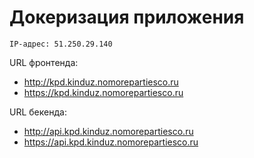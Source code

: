 # Докеризация приложения

``IP-адрес: 51.250.29.140``

URL фронтенда:
* http://kpd.kinduz.nomorepartiesco.ru
* https://kpd.kinduz.nomorepartiesco.ru

URL бекенда: 
* http://api.kpd.kinduz.nomorepartiesco.ru
* https://api.kpd.kinduz.nomorepartiesco.ru
